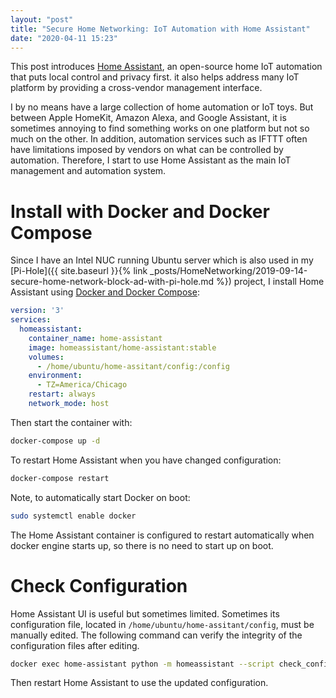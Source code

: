 ```yaml
---
layout: "post"
title: "Secure Home Networking: IoT Automation with Home Assistant"
date: "2020-04-11 15:23"
---
```


This post introduces [Home Assistant](https://www.home-assistant.io/), an open-source home IoT automation that puts local control and privacy first. it also helps address many IoT platform by providing a cross-vendor management interface.

I by no means have a large collection of home automation or IoT toys. But between Apple HomeKit, Amazon Alexa, and Google Assistant, it is sometimes annoying to find something works on one platform but not so much on the other. In addition, automation services such as IFTTT often have limitations imposed by vendors on what can be controlled by automation. Therefore, I start to use Home Assistant as the main IoT management and automation system.

# Install with Docker and Docker Compose
Since I have an Intel NUC running Ubuntu server which is also used in my [Pi-Hole]({{ site.baseurl }}{% link _posts/HomeNetworking/2019-09-14-secure-home-network-block-ad-with-pi-hole.md %}) project, I install Home Assistant using [Docker and Docker Compose](https://www.home-assistant.io/docs/installation/docker/#docker-compose):

```yaml
version: '3'
services:
  homeassistant:
    container_name: home-assistant
    image: homeassistant/home-assistant:stable
    volumes:
      - /home/ubuntu/home-assitant/config:/config
    environment:
      - TZ=America/Chicago
    restart: always
    network_mode: host
```

Then start the container with:

```bash
docker-compose up -d
```

To restart Home Assistant when you have changed configuration:

```bash
docker-compose restart
```

Note, to automatically start Docker on boot:
```bash
sudo systemctl enable docker
```

The Home Assistant container is configured to restart automatically when docker engine starts up, so there is no need to start up on boot.

# Check Configuration
Home Assistant UI is useful but sometimes limited. Sometimes its configuration file, located in `/home/ubuntu/home-assitant/config`, must be manually edited. The following command can verify the integrity of the configuration files after editing.

```bash
docker exec home-assistant python -m homeassistant --script check_config --config /config
```

Then restart Home Assistant to use the updated configuration.
